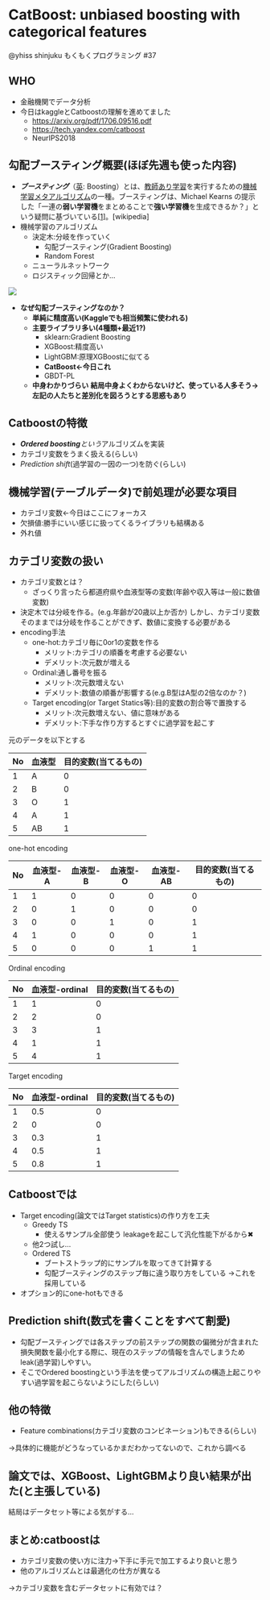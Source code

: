 # CatBoost: unbiased boosting with categorical features
@yhiss
shinjuku もくもくプログラミング #37


## WHO
- 金融機関でデータ分析
- 今日はkaggleとCatboostの理解を進めてました
  - https://arxiv.org/pdf/1706.09516.pdf
  - https://tech.yandex.com/catboost
  - NeurIPS2018


## 勾配ブースティング概要(ほぼ先週も使った内容)
- ***ブースティング***（[英](https://ja.wikipedia.org/wiki/%E8%8B%B1%E8%AA%9E): Boosting）とは、[教師あり学習](https://ja.wikipedia.org/wiki/%E6%95%99%E5%B8%AB%E3%81%82%E3%82%8A%E5%AD%A6%E7%BF%92)を実行するための[機械学習](https://ja.wikipedia.org/wiki/%E6%A9%9F%E6%A2%B0%E5%AD%A6%E7%BF%92)[メタアルゴリズム](https://ja.wikipedia.org/wiki/%E3%83%A1%E3%82%BF%E3%83%92%E3%83%A5%E3%83%BC%E3%83%AA%E3%82%B9%E3%83%86%E3%82%A3%E3%82%AF%E3%82%B9)の一種。ブースティングは、Michael Kearns の提示した「一連の**弱い学習機**をまとめることで**強い学習機**を生成できるか？」という疑問に基づいている[[1]](https://ja.wikipedia.org/wiki/%E3%83%96%E3%83%BC%E3%82%B9%E3%83%86%E3%82%A3%E3%83%B3%E3%82%B0#cite_note-Kearns88-1)。[wikipedia]
- 機械学習のアルゴリズム
  - 決定木:分岐を作っていく
    - 勾配ブースティング(Gradient Boosting)
    - Random Forest
  - ニューラルネットワーク
  - ロジスティック回帰とか…


![](https://d2mxuefqeaa7sj.cloudfront.net/s_367A285A0C8E16C6174E8C46C635E73A24CB3CA95B94D34573CAFBBFD14D3D9E_1551508225610_1.png)



- **なぜ勾配ブースティングなのか？**
  - **単純に精度高い(Kaggleでも相当頻繁に使われる)**
  - **主要ライブラリ多い(4種類+最近1?)**
    - sklearn:Gradient Boosting
    - XGBoost:精度高い
    - LightGBM:原理XGBoostに似てる
    - **CatBoost←今日これ**
    - GBDT-PL
  - **中身わかりづらい**
    **結局中身よくわからないけど、使っている人多そう→左記の人たちと差別化を図ろうとする思惑もあり**
## Catboostの特徴
- ***Ordered boosting****という*アルゴリズムを実装
- カテゴリ変数をうまく扱える(らしい)
- *Prediction shift*(過学習の一因の一つ)を防ぐ(らしい)


## 機械学習(テーブルデータ)で前処理が必要な項目
- カテゴリ変数←今日はここにフォーカス
- 欠損値:勝手にいい感じに扱ってくるライブラリも結構ある
- 外れ値
## カテゴリ変数の扱い
- カテゴリ変数とは？
  - ざっくり言ったら都道府県や血液型等の変数(年齢や収入等は一般に数値変数)
- 決定木では分岐を作る。(e.g.年齢が20歳以上か否か)
  しかし、カテゴリ変数そのままでは分岐を作ることができず、数値に変換する必要がある
- encoding手法
  - one-hot:カテゴリ毎に0or1の変数を作る
    - メリット:カテゴリの順番を考慮する必要ない
    - デメリット:次元数が増える
  - Ordinal:通し番号を振る
    - メリット:次元数増えない
    - デメリット:数値の順番が影響する(e.g.B型はA型の2倍なのか？)
  - Target encoding(or Target Statics等):目的変数の割合等で置換する
    - メリット:次元数増えない、値に意味がある
    - デメリット:下手な作り方するとすぐに過学習を起こす
    

元のデータを以下とする

| No | 血液型 | 目的変数(当てるもの) |
| -- | --- | ----------- |
| 1  | A   | 0           |
| 2  | B   | 0           |
| 3  | O   | 1           |
| 4  | A   | 1           |
| 5  | AB  | 1           |

one-hot encoding

| No | 血液型-A | 血液型-B | 血液型-O | 血液型-AB | 目的変数(当てるもの) |
| -- | ----- | ----- | ----- | ------ | ----------- |
| 1  | 1     | 0     | 0     | 0      | 0           |
| 2  | 0     | 1     | 0     | 0      | 0           |
| 3  | 0     | 0     | 1     | 0      | 1           |
| 4  | 1     | 0     | 0     | 0      | 1           |
| 5  | 0     | 0     | 0     | 1      | 1           |

Ordinal encoding

| No | 血液型-ordinal | 目的変数(当てるもの) |
| -- | ----------- | ----------- |
| 1  | 1           | 0           |
| 2  | 2           | 0           |
| 3  | 3           | 1           |
| 4  | 1           | 1           |
| 5  | 4           | 1           |

Target encoding

| No | 血液型-ordinal | 目的変数(当てるもの) |
| -- | ----------- | ----------- |
| 1  | 0.5         | 0           |
| 2  | 0           | 0           |
| 3  | 0.3         | 1           |
| 4  | 0.5         | 1           |
| 5  | 0.8         | 1           |

## Catboostでは
- Target encoding(論文ではTarget statistics)の作り方を工夫
  - Greedy TS
    - 使えるサンプル全部使う
      leakageを起こして汎化性能下がるから✖
  - 他2つ試し…
  - Ordered TS
    - ブートストラップ的にサンプルを取ってきて計算する
    - 勾配ブースティングのステップ毎に違う取り方をしている
    →これを採用している
- オプション的にone-hotもできる
## Prediction shift(数式を書くことをすべて割愛)
- 勾配ブースティングでは各ステップの前ステップの関数の偏微分が含まれた損失関数を最小化する際に、現在のステップの情報を含んでしまうためleak(過学習)しやすい。
- そこでOrdered boostingという手法を使ってアルゴリズムの構造上起こりやすい過学習を起こらないようにした(らしい)
## 他の特徴
- Feature combinations(カテゴリ変数のコンビネーション)もできる(らしい)

→具体的に機能がどうなっているかまだわかってないので、これから調べる

## 論文では、XGBoost、LightGBMより良い結果が出た(と主張している)

結局はデータセット等による気がする…

## まとめ:catboostは
- カテゴリ変数の使い方に注力→下手に手元で加工するより良いと思う
- 他のアルゴリズムとは最適化の仕方が異なる

→カテゴリ変数を含むデータセットに有効では？

